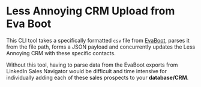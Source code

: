# Less Annoying CRM Upload from Eva Boot

This CLI tool takes a specifically formatted `csv` file from [EvaBoot](https://www.google.com/url?sa=t&rct=j&q=&esrc=s&source=web&cd=&cad=rja&uact=8&ved=2ahUKEwj50qCLo7CDAxVxhYkEHawUAAcQFnoECAcQAQ&url=https%3A%2F%2Fevaboot.com%2F&usg=AOvVaw2IGegh_AaYoSDrORMVBXpo&opi=89978449), parses it from the file path, forms a JSON payload and concurrently updates the Less Annoying CRM with these specific contacts.

Without this tool, having to parse data from the EvaBoot exports from LinkedIn Sales Navigator would be difficult and time intensive for individually adding each of these sales prospects to your **database/CRM**.
